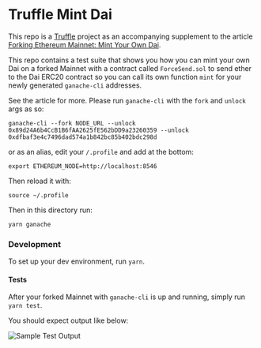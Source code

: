 # Truffle Mint Dai

This repo is a [Truffle](https://www.trufflesuite.com) project as an accompanying supplement to the article [Forking Ethereum Mainnet: Mint Your Own Dai](https://medium.com/ethereum-grid/forking-mainnet-for-an-easy-local-ethereum-developer-environment-d8b62a82b3f7).

This repo contains a test suite that shows you how you can mint your own Dai on a forked Mainnet with a contract called `ForceSend.sol` to send ether to the Dai ERC20 contract so you can call its own function `mint` for your newly generated `ganache-cli` addresses.

See the article for more. Please run `ganache-cli` with the `fork` and `unlock` args as so:

`ganache-cli --fork NODE_URL --unlock 0x89d24A6b4CcB1B6fAA2625fE562bDD9a23260359 --unlock 0xdfbaf3e4c7496dad574a1b842bc85b402bdc298d`

or as an alias, edit your `/.profile` and add at the bottom:

`export ETHEREUM_NODE=http://localhost:8546`

Then reload it with:

`source ~/.profile`

Then in this directory run:

`yarn ganache`

### Development

To set up your dev environment, run `yarn`.

#### Tests

After your forked Mainnet with `ganache-cli` is up and running, simply run `yarn test`.

You should expect output like below:

![Sample Test Output](https://i.imgur.com/dZ9JJuf.png)

